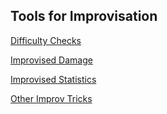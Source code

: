 ## Tools for Improvisation

[Difficulty Checks](./Difficulty_Checks.md)

[Improvised Damage](./Improvised_Damage.md)

[Improvised Statistics](./Improvised_Statistics.md)

[Other Improv Tricks](./Other_Improv_Tricks.md)
